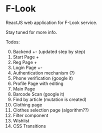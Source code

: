 # F-Look
ReactJS web application for F-Look service. 

Stay tuned for more info.


Todos:

0. Backend +- (updated step by step)
1. Start Page +
2. Reg Page +
3. Login Page +-	
4. Authentication mechanism (?)
5. Phone verification (google it)	
6. Profile Page with editing	
7. Main Page	
8. Barcode Scan (google it)	
9. Find by article (mutation is created)		
10. Clothing page	
11. Clothes selection page (algorithm??)
12. Filter component
13. Wishlist
14. CSS Transitions
